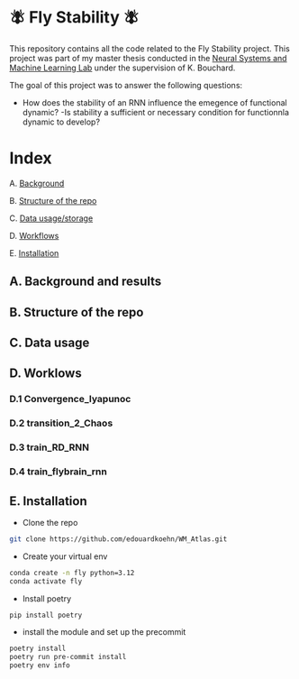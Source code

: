 # 🪰  Fly Stability  🪰
This repository contains all the code related to the Fly Stability project. This project was part of my master thesis conducted in the [Neural Systems and Machine Learning Lab](https://bouchardlab.lbl.gov/) under the supervision of K. Bouchard.

The goal of this project was to answer the following questions:
- How does the stability of an RNN influence the emegence of functional dynamic?
-Is stability a sufficient or necessary condition for functionnla dynamic to develop?
# Index
A. [Background](#installation)

B. [Structure of the repo](###Structureoftherepo)

C. [Data usage/storage](###Structureoftherepo)

D. [Workflows](###Workflows)

E. [Installation](#installation)


## A. Background and results

## B. Structure of the repo

## C. Data usage

## D. Worklows
### D.1 Convergence_lyapunoc
### D.2 transition_2_Chaos
### D.3 train_RD_RNN
### D.4 train_flybrain_rnn

## E. Installation

- Clone the repo

```bash
git clone https://github.com/edouardkoehn/WM_Atlas.git
```
- Create your virtual env
```bash
conda create -n fly python=3.12
conda activate fly
```
- Install poetry
```bash
pip install poetry
```
- install the module and set up the precommit
```bash
poetry install
poetry run pre-commit install
poetry env info
```
